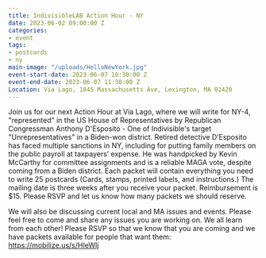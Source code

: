 ```yaml
---
title: IndivisibleLAB Action Hour - NY
date: 2023-06-02 09:00:00 Z
categories:
- event
tags:
- postcards
- ny
main-image: "/uploads/HelloNewYork.jpg"
event-start-date: 2023-06-07 10:30:00 Z
event-end-date: 2023-06-07 11:30:00 Z
Location: Via Lago, 1845 Massachusetts Ave, Lexington, MA 02420
---
```


Join us for our next Action Hour at Via Lago, where we will write for NY-4, "represented" in the US House of Representatives by Republican Congressman Anthony D'Esposito - One of Indivisible's target "Unrepresentatives" in a Biden-won district. Retired detective D’Esposito has faced multiple sanctions in NY, including for putting family members on the public payroll at taxpayers’ expense. He was handpicked by Kevin McCarthy for committee assignments and is a reliable MAGA vote, despite coming from a Biden district. Each packet will contain everything you need to write 25 postcards (Cards, stamps, printed labels, and instructions.) The mailing date is three weeks after you receive your packet. Reimbursement is $15. Please RSVP and let us know how many packets we should reserve.

We will also be discussing current local and MA issues and events. Please feel free to come and share any issues you are working on. We all learn from each other! Please RSVP so that we know that you are coming and we have packets available for people that want them: https://mobilize.us/s/HIeWlj